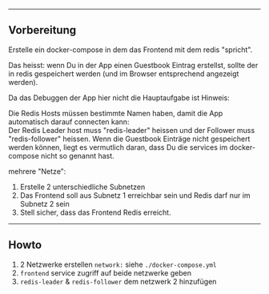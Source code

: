 ****

## Vorbereitung

Erstelle ein docker-compose in dem das Frontend mit dem redis "spricht". 

Das heisst: wenn Du in der App einen Guestbook Eintrag erstellst, sollte der in redis gespeichert werden (und im Browser entsprechend angezeigt werden).

Da das Debuggen der App hier nicht die Hauptaufgabe ist Hinweis:

Die Redis Hosts müssen bestimmte Namen haben, damit die App automatisch darauf connecten kann:  
Der Redis Leader host muss "redis-leader" heissen und der Follower muss "redis-follower" heissen. Wenn die Guestbook Einträge nicht gespeichert werden können, liegt es vermutlich daran, dass Du die services im docker-compose nicht so genannt hast.

mehrere "Netze":

1. Erstelle 2 unterschiedliche Subnetzen
2. Das Frontend soll aus Subnetz 1 erreichbar sein und Redis darf nur im Subnetz 2 sein
3. Stell sicher, dass das Frontend Redis erreicht.


****

## Howto

1. 2 Netzwerke erstellen
   `network:` siehe `./docker-compose.yml`
2. `frontend` service zugriff auf beide netzwerke geben
3. `redis-leader` & `redis-follower` dem netzwerk 2 hinzufügen
